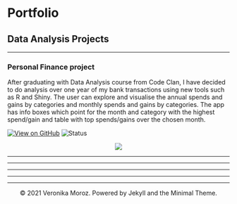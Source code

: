 # Portfolio
## Data Analysis Projects 
---
### Personal Finance project

After graduating with Data Analysis course from Code Clan, I have decided to do analysis over one year of my bank transactions using new tools such as R and Shiny.
The user can explore and visualise the annual spends and gains by categories and monthly spends and gains by categories. The app has info boxes which point for the month and category with the highest spend/gain and table with top spends/gains over the chosen month.

[![View on GitHub](https://img.shields.io/badge/GitHub-View_on_GitHub-blue?logo=GitHub)](https://github.com/vpetrova13/annual_finances_VM)
![Status](https://img.shields.io/badge/Status-Complete-success?)
<center><img src="images/xxx.png"/></center>


---

---

---



---




---
<center>© 2021 Veronika Moroz. Powered by Jekyll and the Minimal Theme.</center>
